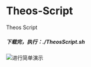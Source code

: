 # Theos-Script
Theos Script

##### 下载完，执行：./TheosScript.sh

![进行简单演示](http://upload-images.jianshu.io/upload_images/790890-0dff3b591093d974.gif?imageMogr2/auto-orient/strip)
